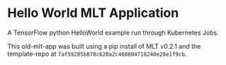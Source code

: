 # Hello World MLT Application

A TensorFlow python HelloWorld example run through Kubernetes Jobs.

This old-mlt-app was built using a pip install of MLT v0.2.1 and the
template-repo at `7af59285b878c620a2c460804718240e28e1f9cb`.
